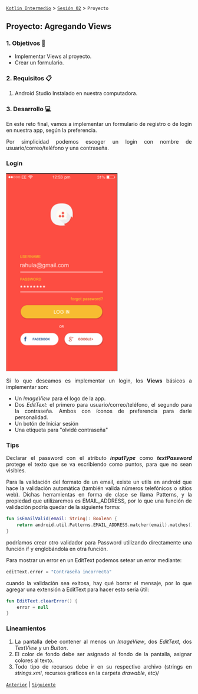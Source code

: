 [`Kotlin Intermedio`](../../Readme.md) > [`Sesión 02`](../Readme.md) > `Proyecto`

## Proyecto: Agregando Views

<div style="text-align: justify;">

### 1. Objetivos :dart:

- Implementar Views al proyecto.
- Crear un formulario.

### 2. Requisitos :clipboard:

1. Android Studio Instalado en nuestra computadora.


### 3. Desarrollo :computer:

En este reto final, vamos a implementar un formulario de registro o de login en nuestra app, según la preferencia.

Por simplicidad podemos escoger un login con nombre de usuario/correo/teléfono y una contraseña.

### Login

<img src="images/0.png" width="60%">

Si lo que deseamos es implementar un login, los __Views__ básicos a implementar son:

- Un _ImageView_ para el logo de la app.
- Dos _EditText_: el primero para usuario/correo/teléfono, el segundo para la contraseña. Ambos con íconos de preferencia para darle personalidad.
- Un botón de Iniciar sesión
- Una etiqueta para "olvidé contraseña"

### Tips

Declarar el password con el atributo ___inputType___ como ___textPassword___ protege el texto que se va escribiendo como puntos, para que no sean visibles.

Para la validación del formato de un email, existe un utils en android que hace la validación automática (también valida números telefónicos o sitios web). Dichas herramientas en forma de clase se llama Patterns, y la propiedad que utilizaremos es EMAIL_ADDRESS, por lo que una función de validación podría quedar de la siguiente forma:

```kotlin
fun isEmailValid(email: String): Boolean { 
    return android.util.Patterns.EMAIL_ADDRESS.matcher(email).matches()
}
```
podríamos crear otro validador para Password utilizando directamente una función if y englobándola en otra función.

Para mostrar un error en un EditText podemos setear un error mediante:

```kotlin
editText.error = "Contraseña incorrecta"
```

cuando la validación sea exitosa, hay qué borrar el mensaje, por lo que agregar una extensión a EditText para hacer esto sería útil:

```kotlin
fun EditText.clearError() {
    error = null
}
```

### Lineamientos

1. La pantalla debe contener al menos un _ImageView_, dos _EditText_, dos _TextView_ y un _Button_.
2. El color de fondo debe ser asignado al fondo de la pantalla, asignar colores al texto.
3. Todo tipo de recursos debe ir en su respectivo archivo (strings en _strings.xml_, recursos gráficos en la carpeta _drawable_, etc)/





[`Anterior`](../Readme.md#imágenes-mediante-url) | [`Siguiente`](../Readme.md#Postwork)

</div>
